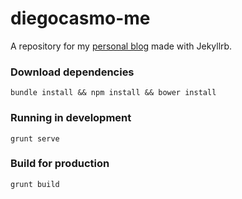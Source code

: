 # diegocasmo-me
A repository for my [personal blog](http://diegocasmo.me/) made with Jekyllrb.

### Download dependencies

```
bundle install && npm install && bower install
```

### Running in development

```
grunt serve
```

### Build for production

```
grunt build
```
